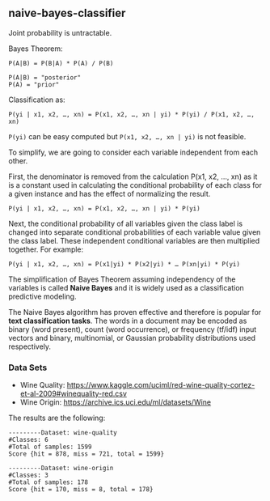 ## naive-bayes-classifier

Joint probability is untractable.

Bayes Theorem:

```
P(A|B) = P(B|A) * P(A) / P(B)

P(A|B) = "posterior"
P(A) = "prior"
```

Classification as:

```
P(yi | x1, x2, …, xn) = P(x1, x2, …, xn | yi) * P(yi) / P(x1, x2, …, xn)
```

`P(yi)` can be easy computed but `P(x1, x2, …, xn | yi)` is not feasible.

To simplify, we are going to consider each variable independent from each other.

First, the denominator is removed from the calculation P(x1, x2, …, xn) as it is a constant used in calculating the conditional probability of each class for a given instance and has the effect of normalizing the result.

```
P(yi | x1, x2, …, xn) = P(x1, x2, …, xn | yi) * P(yi)
```

Next, the conditional probability of all variables given the class label is changed into separate conditional probabilities of each variable value given the class label. These independent conditional variables are then multiplied together. For example:

```
P(yi | x1, x2, …, xn) = P(x1|yi) * P(x2|yi) * … P(xn|yi) * P(yi)
```

The simplification of Bayes Theorem assuming independency of the variables is called __Naive Bayes__ and it is widely used as a classification predictive modeling.

The Naive Bayes algorithm has proven effective and therefore is popular for __text classification tasks__. The words in a document may be encoded as binary (word present), count (word occurrence), or frequency (tf/idf) input vectors and binary, multinomial, or Gaussian probability distributions used respectively.

### Data Sets

- Wine Quality: https://www.kaggle.com/uciml/red-wine-quality-cortez-et-al-2009#winequality-red.csv
- Wine Origin: https://archive.ics.uci.edu/ml/datasets/Wine

The results are the following:


```
---------Dataset: wine-quality
#Classes: 6
#Total of samples: 1599
Score {hit = 878, miss = 721, total = 1599}

---------Dataset: wine-origin
#Classes: 3
#Total of samples: 178
Score {hit = 170, miss = 8, total = 178}
```
